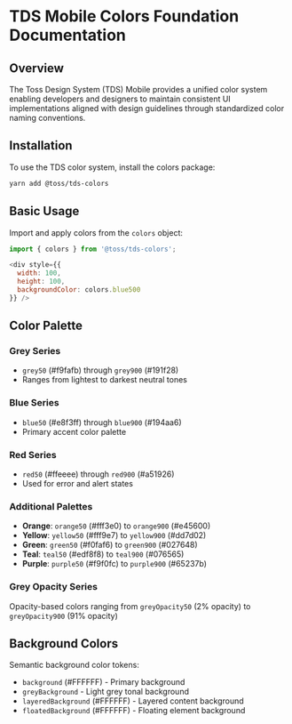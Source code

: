 # TDS Mobile Colors Foundation Documentation

## Overview

The Toss Design System (TDS) Mobile provides a unified color system enabling developers and designers to maintain consistent UI implementations aligned with design guidelines through standardized color naming conventions.

## Installation

To use the TDS color system, install the colors package:

```bash
yarn add @toss/tds-colors
```

## Basic Usage

Import and apply colors from the `colors` object:

```javascript
import { colors } from '@toss/tds-colors';

<div style={{
  width: 100,
  height: 100,
  backgroundColor: colors.blue500
}} />
```

## Color Palette

### Grey Series
- `grey50` (#f9fafb) through `grey900` (#191f28)
- Ranges from lightest to darkest neutral tones

### Blue Series
- `blue50` (#e8f3ff) through `blue900` (#194aa6)
- Primary accent color palette

### Red Series
- `red50` (#ffeeee) through `red900` (#a51926)
- Used for error and alert states

### Additional Palettes
- **Orange**: `orange50` (#fff3e0) to `orange900` (#e45600)
- **Yellow**: `yellow50` (#fff9e7) to `yellow900` (#dd7d02)
- **Green**: `green50` (#f0faf6) to `green900` (#027648)
- **Teal**: `teal50` (#edf8f8) to `teal900` (#076565)
- **Purple**: `purple50` (#f9f0fc) to `purple900` (#65237b)

### Grey Opacity Series
Opacity-based colors ranging from `greyOpacity50` (2% opacity) to `greyOpacity900` (91% opacity)

## Background Colors

Semantic background color tokens:
- `background` (#FFFFFF) - Primary background
- `greyBackground` - Light grey tonal background
- `layeredBackground` (#FFFFFF) - Layered content background
- `floatedBackground` (#FFFFFF) - Floating element background
